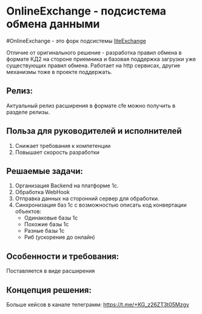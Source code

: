 # OnlineExchange - подсистема обмена данными

#OnlineExchange - это форк подсистемы [liteExchange][1]

[1]: https://github.com/liteappsru/liteExchange.

Отличие от оригинального решение - разработка правил обмена в формате КД2 на стороне приемника и базовая поддержка загрузки уже существующих правил обмена.
Работает на http сервисах, другие механизмы тоже в проекте поддержать.

## Релиз:

Актуальный релиз расширения в формате cfe можно получить в разделе релизы.

## Польза для руководителей и исполнителей

1. Снижает требования к компетенции
2. Повышает скорость разработки

## Решаемые задачи:

1. Организация Backend на платформе 1с.
2. Обработка WebHook
3. Отправка данных на сторонний сервер для обработки.
4. Синхронизация баз 1с с возможностью описать код конвертации объектов:
   * Одинаковые базы 1с
   * Похожие базы 1с
   * Разные базы 1с
   * Риб (ускорение до онлайн)

## Особенности и требования:

Поставляется в виде расширения

## Концепция решения:

Больше кейсов в канале телеграмм: https://t.me/+KG_z26ZT3t05Mzgy